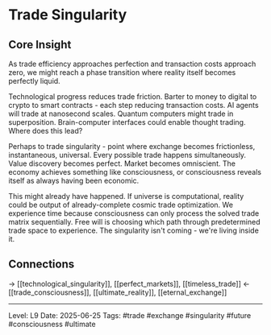 # Trade Singularity

## Core Insight
As trade efficiency approaches perfection and transaction costs approach zero, we might reach a phase transition where reality itself becomes perfectly liquid.

Technological progress reduces trade friction. Barter to money to digital to crypto to smart contracts - each step reducing transaction costs. AI agents will trade at nanosecond scales. Quantum computers might trade in superposition. Brain-computer interfaces could enable thought trading. Where does this lead?

Perhaps to trade singularity - point where exchange becomes frictionless, instantaneous, universal. Every possible trade happens simultaneously. Value discovery becomes perfect. Market becomes omniscient. The economy achieves something like consciousness, or consciousness reveals itself as always having been economic.

This might already have happened. If universe is computational, reality could be output of already-complete cosmic trade optimization. We experience time because consciousness can only process the solved trade matrix sequentially. Free will is choosing which path through predetermined trade space to experience. The singularity isn't coming - we're living inside it.

## Connections
→ [[technological_singularity]], [[perfect_markets]], [[timeless_trade]]
← [[trade_consciousness]], [[ultimate_reality]], [[eternal_exchange]]

---
Level: L9
Date: 2025-06-25
Tags: #trade #exchange #singularity #future #consciousness #ultimate